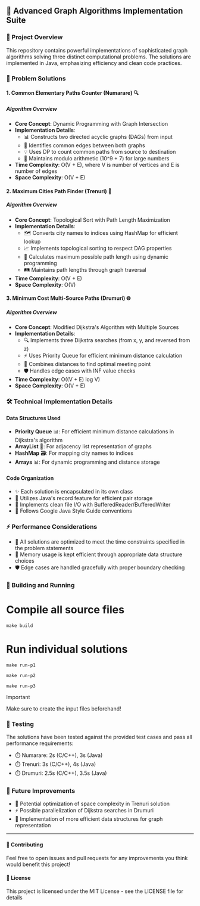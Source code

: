 ## 🎯 Advanced Graph Algorithms Implementation Suite

### 🌟 Project Overview
This repository contains powerful implementations of sophisticated graph algorithms solving three distinct computational problems. The solutions are implemented in Java, emphasizing efficiency and clean code practices.

### 🚀 Problem Solutions

#### 1. Common Elementary Paths Counter (Numarare) 🔍
##### Algorithm Overview
- **Core Concept**: Dynamic Programming with Graph Intersection
- **Implementation Details**:
  - 📊 Constructs two directed acyclic graphs (DAGs) from input
  - 🔄 Identifies common edges between both graphs
  - 💡 Uses DP to count common paths from source to destination
  - 🧮 Maintains modulo arithmetic (10^9 + 7) for large numbers
- **Time Complexity**: O(V + E), where V is number of vertices and E is number of edges
- **Space Complexity**: O(V + E)

#### 2. Maximum Cities Path Finder (Trenuri) 🚂
##### Algorithm Overview
- **Core Concept**: Topological Sort with Path Length Maximization
- **Implementation Details**:
  - 🗺️ Converts city names to indices using HashMap for efficient lookup
  - 📈 Implements topological sorting to respect DAG properties
  - 🎯 Calculates maximum possible path length using dynamic programming
  - 🛤️ Maintains path lengths through graph traversal
- **Time Complexity**: O(V + E)
- **Space Complexity**: O(V)

#### 3. Minimum Cost Multi-Source Paths (Drumuri) 🌐
##### Algorithm Overview
- **Core Concept**: Modified Dijkstra's Algorithm with Multiple Sources
- **Implementation Details**:
  - 🔍 Implements three Dijkstra searches (from x, y, and reversed from z)
  - ⚡ Uses Priority Queue for efficient minimum distance calculation
  - 🎯 Combines distances to find optimal meeting point
  - 🛡️ Handles edge cases with INF value checks
- **Time Complexity**: O((V + E) log V)
- **Space Complexity**: O(V + E)

### 🛠️ Technical Implementation Details

#### Data Structures Used
- **Priority Queue** 📊: For efficient minimum distance calculations in Dijkstra's algorithm
- **ArrayList** 📝: For adjacency list representation of graphs
- **HashMap** 🗃️: For mapping city names to indices
- **Arrays** 📊: For dynamic programming and distance storage

#### Code Organization
- ✨ Each solution is encapsulated in its own class
- 🎯 Utilizes Java's record feature for efficient pair storage
- 📁 Implements clean file I/O with BufferedReader/BufferedWriter
- 📏 Follows Google Java Style Guide conventions

### ⚡ Performance Considerations
- 🚀 All solutions are optimized to meet the time constraints specified in the problem statements
- 💾 Memory usage is kept efficient through appropriate data structure choices
- 🛡️ Edge cases are handled gracefully with proper boundary checking

### 🔨 Building and Running
# Compile all source files
```
make build
```

# Run individual solutions
```
make run-p1
```
```
make run-p2
```
```
make run-p3
```

> [!IMPORTANT]
> Make sure to create the input files beforehand!

### 🧪 Testing
The solutions have been tested against the provided test cases and pass all performance requirements:
- ⏱️ Numarare: 2s (C/C++), 3s (Java)
- ⏱️ Trenuri: 3s (C/C++), 4s (Java)
- ⏱️ Drumuri: 2.5s (C/C++), 3.5s (Java)

### 🔮 Future Improvements
- 🔄 Potential optimization of space complexity in Trenuri solution
- ⚡ Possible parallelization of Dijkstra searches in Drumuri
- 🎯 Implementation of more efficient data structures for graph representation

---
#### 🌟 Contributing
Feel free to open issues and pull requests for any improvements you think would benefit this project!

#### 📜 License
This project is licensed under the MIT License - see the LICENSE file for details
